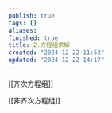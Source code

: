 ```yaml
---
publish: true
tags: []
aliases: 
finished: true
title: 2.方程组求解
created: "2024-12-22 11:52"
updated: "2024-12-22 14:17"
---
```


[[齐次方程组]]

[[非齐次方程组]]